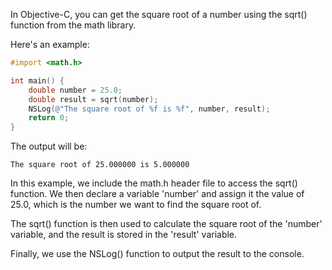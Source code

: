 In Objective-C, you can get the square root of a number using the sqrt() function from the math library.

Here's an example:

```objective-c
#import <math.h>

int main() {
    double number = 25.0;
    double result = sqrt(number);
    NSLog(@"The square root of %f is %f", number, result);
    return 0;
}
```

The output will be:

```
The square root of 25.000000 is 5.000000
```

In this example, we include the math.h header file to access the sqrt() function. We then declare a variable 'number' and assign it the value of 25.0, which is the number we want to find the square root of.

The sqrt() function is then used to calculate the square root of the 'number' variable, and the result is stored in the 'result' variable.

Finally, we use the NSLog() function to output the result to the console.